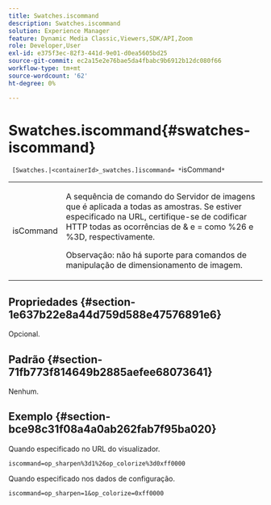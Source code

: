 ```yaml
---
title: Swatches.iscommand
description: Swatches.iscommand
solution: Experience Manager
feature: Dynamic Media Classic,Viewers,SDK/API,Zoom
role: Developer,User
exl-id: e375f3ec-82f3-441d-9e01-d0ea5605bd25
source-git-commit: ec2a15e2e76bae5da4fbabc9b6912b12dc080f66
workflow-type: tm+mt
source-wordcount: '62'
ht-degree: 0%

---
```


# Swatches.iscommand{#swatches-iscommand}

` [Swatches.|<containerId>_swatches.]iscommand= *`isCommand`*`

<table id="table_43A84C1044574A6FAB8CE67D71AAD5EC"> 
 <tbody> 
  <tr> 
   <td colname="col1"> <p> <span class="codeph"> <span class="varname"> isCommand</span> </span> </p> </td> 
   <td colname="col2"> <p> A sequência de comando do Servidor de imagens que é aplicada a todas as amostras. Se estiver especificado na URL, certifique-se de codificar HTTP todas as ocorrências de <span class="codeph"> &amp;</span> e <span class="codeph"> =</span> como <span class="codeph"> %26</span> e <span class="codeph"> %3D</span>, respectivamente. </p> <p> <p>Observação: não há suporte para comandos de manipulação de dimensionamento de imagem. </p> </p> </td> 
  </tr> 
 </tbody> 
</table>

## Propriedades {#section-1e637b22e8a44d759d588e47576891e6}

Opcional.

## Padrão {#section-71fb773f814649b2885aefee68073641}

Nenhum.

## Exemplo {#section-bce98c31f08a4a0ab262fab7f95ba020}

Quando especificado no URL do visualizador.

`iscommand=op_sharpen%3d1%26op_colorize%3d0xff0000`

Quando especificado nos dados de configuração.

`iscommand=op_sharpen=1&op_colorize=0xff0000`
